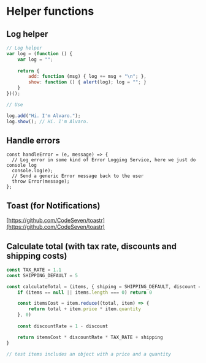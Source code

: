 # Helper functions

## Log helper

```jsx
// Log helper
var log = (function () {
    var log = "";
 
    return {
        add: function (msg) { log += msg + "\n"; },
        show: function () { alert(log); log = ""; }
    }
})();

// Use

log.add("Hi. I'm Alvaro.");
log.show(); // Hi. I'm Alvaro.
```

## Handle errors

```tsx
const handleError = (e, message) => {
  // Log error in some kind of Error Logging Service, here we just do console log
  console.log(e);
  // Send a generic Error message back to the user
  throw Error(message);
};
```

## Toast (for Notifications)

[https://github.com/CodeSeven/toastr](https://github.com/CodeSeven/toastr)

## Calculate total (with tax rate, discounts and shipping costs)

```jsx
const TAX_RATE = 1.1
const SHIPPING_DEFAULT = 5

const calculateTotal = (items, { shiping = SHIPPING_DEFAULT, discount = 0 }) => {
	if (items == null || items.length === 0) return 0

	const itemsCost = item.reduce((total, item) => {
		return total + item.price * item.quantity
	}, 0)
	
	const discountRate = 1 - discount

	return itemsCost * discountRate * TAX_RATE + shipping
}

// test items includes an object with a price and a quantity
```